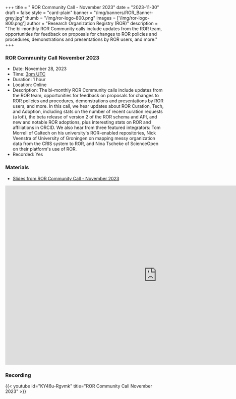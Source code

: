 +++
title = " ROR Community Call - November 2023" 
date = "2023-11-30" 
draft = false 
style = "card-plain" 
banner = "/img/banners/ROR_Banner-grey.jpg" 
thumb = "/img/ror-logo-800.png" 
images = ['/img/ror-logo-800.png']
author = "Research Organization Registry (ROR)" 
description = "The bi-monthly ROR Community calls include updates from the ROR team, opportunities for feedback on proposals for changes to ROR policies and procedures, demonstrations and presentations by ROR users, and more."
+++

### ROR Community Call November 2023
- Date: November 28, 2023 
- Time: [3pm UTC](https://dateful.com/time-zone-converter?t=3pm&d=2023-11-28&tz2=UTC)
- Duration: 1 hour
- Location: Online
- Description: The bi-monthly ROR Community calls include updates from the ROR team, opportunities for feedback on proposals for changes to ROR policies and procedures, demonstrations and presentations by ROR users, and more. In this call, we hear updates about ROR Curation, Tech, and Adoption, including stats on the number of recent curation requests (a lot!), the beta release of version 2 of the ROR schema and API, and new and notable ROR adoptions, plus interesting stats on ROR and affiliations in ORCID. We also hear from three featured integrators: Tom Morrell of Caltech on his university's ROR-enabled repositories, Nick Veenstra of University of Groningen on mapping messy organization data from the CRIS system to ROR, and Nina Tscheke of ScienceOpen on their platform's use of ROR.
- Recorded: Yes

### Materials

- [Slides from ROR Community Call - November 2023](https://docs.google.com/presentation/d/1BNLzbgAR53xQ2HYYbCFdVp3S9Rj2Bf-HokO1MpXBZns/edit?usp=sharing)

<iframe src="https://docs.google.com/presentation/d/e/2PACX-1vQXRjtwBLwuvDp8iUlTV552EYB2LlIXfGBbf_caMhR4Y4vpU4Ax9gIBKSkN3WYsiZViatM0e0r1Aoh1/embed?start=false&loop=false&delayms=3000" frameborder="0" width="960" height="569" allowfullscreen="true" mozallowfullscreen="true" webkitallowfullscreen="true"></iframe>

### Recording 

{{< youtube id="KY46u-Rgvmk" title="ROR Community Call November 2023" >}}
